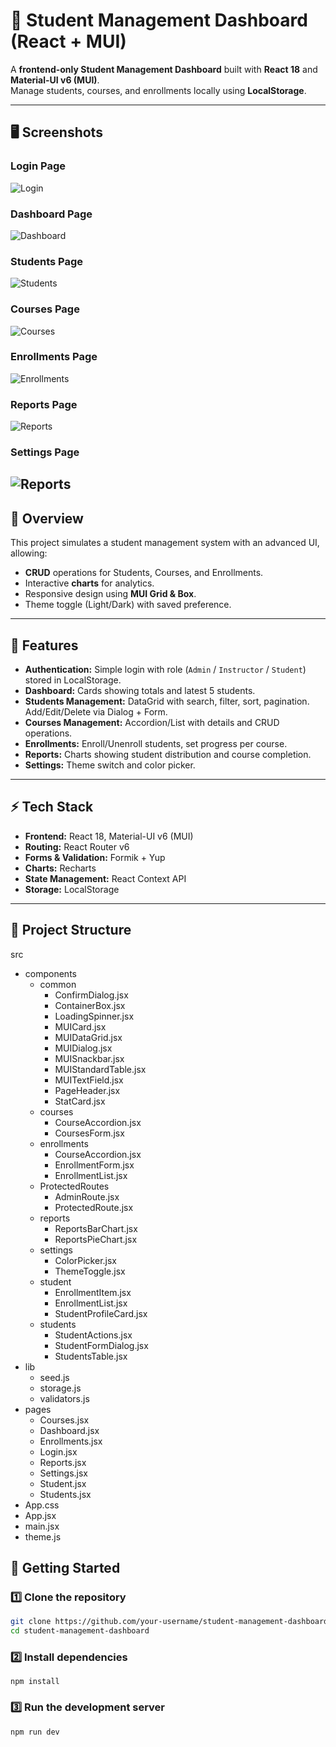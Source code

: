 # 📘 Student Management Dashboard (React + MUI)

A **frontend-only Student Management Dashboard** built with **React 18** and **Material-UI v6 (MUI)**.  
Manage students, courses, and enrollments locally using **LocalStorage**.

---

## 🖥 Screenshots

### Login Page

![Login](./src/screenshots/login.png)

### Dashboard Page

![Dashboard](./src/screenshots/dashboard.png)

### Students Page

![Students](./src/screenshots/students.png)

### Courses Page

![Courses](./src/screenshots/courses.png)

### Enrollments Page

![Enrollments](./src/screenshots/enrollments.png)

### Reports Page

![Reports](./src/screenshots/reports.png)

### Settings Page

## ![Reports](./src/screenshots/settings.png)

## 📖 Overview

This project simulates a student management system with an advanced UI, allowing:

- **CRUD** operations for Students, Courses, and Enrollments.
- Interactive **charts** for analytics.
- Responsive design using **MUI Grid & Box**.
- Theme toggle (Light/Dark) with saved preference.

---

## 📂 Features

- **Authentication:** Simple login with role (`Admin` / `Instructor` / `Student`) stored in LocalStorage.
- **Dashboard:** Cards showing totals and latest 5 students.
- **Students Management:** DataGrid with search, filter, sort, pagination. Add/Edit/Delete via Dialog + Form.
- **Courses Management:** Accordion/List with details and CRUD operations.
- **Enrollments:** Enroll/Unenroll students, set progress per course.
- **Reports:** Charts showing student distribution and course completion.
- **Settings:** Theme switch and color picker.

---

## ⚡ Tech Stack

- **Frontend:** React 18, Material-UI v6 (MUI)
- **Routing:** React Router v6
- **Forms & Validation:** Formik + Yup
- **Charts:** Recharts
- **State Management:** React Context API
- **Storage:** LocalStorage

---

## 📁 Project Structure

src

- components
  - common
    - ConfirmDialog.jsx
    - ContainerBox.jsx
    - LoadingSpinner.jsx
    - MUICard.jsx
    - MUIDataGrid.jsx
    - MUIDialog.jsx
    - MUISnackbar.jsx
    - MUIStandardTable.jsx
    - MUITextField.jsx
    - PageHeader.jsx
    - StatCard.jsx
  - courses
    - CourseAccordion.jsx
    - CoursesForm.jsx
  - enrollments
    - CourseAccordion.jsx
    - EnrollmentForm.jsx
    - EnrollmentList.jsx
  - ProtectedRoutes
    - AdminRoute.jsx
    - ProtectedRoute.jsx
  - reports
    - ReportsBarChart.jsx
    - ReportsPieChart.jsx
  - settings
    - ColorPicker.jsx
    - ThemeToggle.jsx
  - student
    - EnrollmentItem.jsx
    - EnrollmentList.jsx
    - StudentProfileCard.jsx
  - students
    - StudentActions.jsx
    - StudentFormDialog.jsx
    - StudentsTable.jsx
- lib
  - seed.js
  - storage.js
  - validators.js
- pages
  - Courses.jsx
  - Dashboard.jsx
  - Enrollments.jsx
  - Login.jsx
  - Reports.jsx
  - Settings.jsx
  - Student.jsx
  - Students.jsx
- App.css
- App.jsx
- main.jsx
- theme.js

## 🚀 Getting Started

### 1️⃣ Clone the repository

```bash
git clone https://github.com/your-username/student-management-dashboard.git
cd student-management-dashboard
```

### 2️⃣ Install dependencies

```
npm install
```

### 3️⃣ Run the development server

```
npm run dev
```
